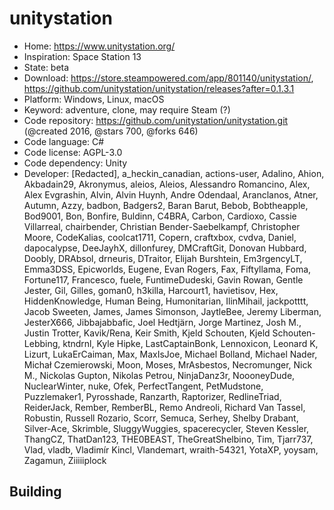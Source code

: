 # unitystation

- Home: https://www.unitystation.org/
- Inspiration: Space Station 13
- State: beta
- Download: https://store.steampowered.com/app/801140/unitystation/, https://github.com/unitystation/unitystation/releases?after=0.1.3.1
- Platform: Windows, Linux, macOS
- Keyword: adventure, clone, may require Steam (?)
- Code repository: https://github.com/unitystation/unitystation.git (@created 2016, @stars 700, @forks 646)
- Code language: C#
- Code license: AGPL-3.0
- Code dependency: Unity
- Developer: [Redacted], a_heckin_canadian, actions-user, Adalino, Ahion, Akbadain29, Akronymus, aleios, Aleios, Alessandro Romancino, Alex, Alex Evgrashin, Alvin, Alvin Huynh, Andre Odendaal, Aranclanos, Atner, Autumn, Azzy, badbon, Badgers2, Baran Barut, Bebob, Bobtheapple, Bod9001, Bon, Bonfire, Buldinn, C4BRA, Carbon, Cardioxo, Cassie Villarreal, chairbender, Christian Bender-Saebelkampf, Christopher Moore, CodeKalias, coolcat1711, Copern, craftxbox, cvdva, Daniel, dapocalypse, DeeJayhX, dillonfurey, DMCraftGit, Donovan Hubbard, Doobly, DRAbsol, drneuris, DTraitor, Elijah Burshtein, Em3rgencyLT, Emma3DSS, Epicworlds, Eugene, Evan Rogers, Fax, Fiftyllama, Foma, Fortune117, Francesco, fuele, FuntimeDudeski, Gavin Rowan, Gentle Jester, Gil, Gilles, goman0, h3killa, Harcourt1, havietisov, Hex, HiddenKnowledge, Human Being, Humonitarian, IlinMihail, jackpotttt, Jacob Sweeten, James, James Simonson, JaytleBee, Jeremy Liberman, JesterX666, Jibbajabbafic, Joel Hedtjärn, Jorge Martinez, Josh M., Justin Trotter, Kavik/Rena, Keir Smith, Kjeld Schouten, Kjeld Schouten-Lebbing, ktndrnl, Kyle Hipke, LastCaptainBonk, Lennoxicon, Leonard K, Lizurt, LukaErCaiman, Max, MaxIsJoe, Michael Bolland, Michael Nader, Michał Czemierowski, Moon, Moses, MrAsbestos, Necromunger, Nick M., Nickolas Gupton, Nikolas Petrou, NinjaDanz3r, NoooneyDude, NuclearWinter, nuke, Ofek, PerfectTangent, PetMudstone, Puzzlemaker1, Pyrosshade, Ranzarth, Raptorizer, RedlineTriad, ReiderJack, Rember, RemberBL, Remo Andreoli, Richard Van Tassel, Robustin, Russell Rozario, Scorr, Semuca, Serhey, Shelby Drabant, Silver-Ace, Skrimble, SluggyWuggies, spacerecycler, Steven Kessler, ThangCZ, ThatDan123, THE0BEAST, TheGreatShelbino, Tim, Tjarr737, Vlad, vladb, Vladimír Kincl, Vlandemart, wraith-54321, YotaXP, yoysam, Zagamun, Ziiiiiplock

## Building
